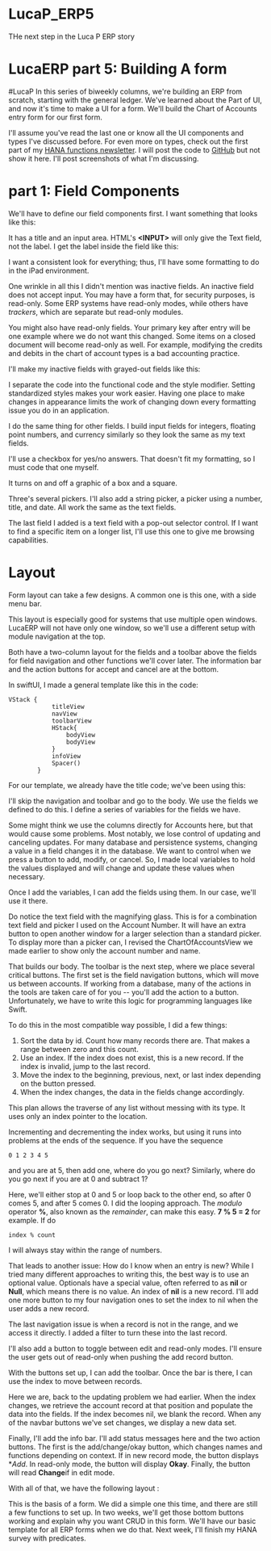 # LucaP_ERP5
THe next step in the Luca P ERP story
# LucaERP part 5: Building A form
#LucaP
In this series of biweekly columns, we're building an ERP from scratch, starting with the general ledger. We've learned about the Part of UI, and now it's time to make a UI for a form. We'll build the Chart of Accounts entry form for our first form. 

I'll assume you've read the last one or know all the UI components and types I've discussed before. For even more on types, check out the first part of my [HANA functions newsletter](https://www.linkedin.com/pulse/bizoneness-common-sql-hana-types-operators-functions-steven-lipton-ipdpc). I will post the code to [GitHub](https://github.com/MakeAppPiePublishing/LucaP_ERP5) but not show it here. I'll post screenshots of what I'm discussing. 

# part 1: Field Components

We'll have to define our field components first. I want something that looks like this: 

It has a title and an input area. HTML's **\<INPUT\>** will only give the Text field, not the label. I get the label inside the field like this: 

I want a consistent look for everything; thus, I'll have some formatting to do in the iPad environment. 

One wrinkle in all this I didn't mention was inactive fields. An inactive field does not accept input.   You may have a form that, for security purposes, is read-only. Some ERP systems have read-only modes, while others have *trackers*, which are separate but read-only modules. 

You might also have read-only fields. Your primary key after entry will be one example where we do not want this changed. Some items on a closed document will become read-only as well. For example, modifying the credits and debits in the chart of account types is a bad accounting practice.

I'll make my inactive fields  with grayed-out fields like this: 


I separate the code into the functional code and the style modifier. Setting standardized styles makes your work easier. Having one place to make changes in appearance limits the work of changing down every formatting issue you do in an application.  

I do the same thing for other fields. I build input fields for integers, floating point numbers, and currency similarly so they look the same as my text fields. 

I'll use a checkbox for yes/no answers. That doesn't fit my formatting, so I must code that one myself. 
   
It turns on and off a graphic of a box and a square. 
   
Three's several pickers. I'll also add a string picker, a picker using a number, title, and date. All work the same as the text fields. 
   
The last field I added is a text field with a pop-out selector control. If I want to find a specific item on a longer list, I'll use this one to give me browsing capabilities. 
   
# Layout
   
Form layout can take a few designs. A common one is this one, with a side menu bar. 
   
This layout is especially good for systems that use multiple open windows. LucaERP will not have only one window, so we'll use a different setup with module navigation at the top. 
   
Both have a two-column layout for the fields and a toolbar above the fields for field navigation and other functions we'll cover later. The information bar and the action buttons for accept and cancel are at the bottom. 
   
In swiftUI, I made a general template like this in the code: 

```
VStack {
            titleView
            navView
            toolbarView
            HStack{
                bodyView
                bodyView
            }
            infoView
            Spacer()
        }
```

   
For our template, we already have the title code; we've been using this: 
   
I'll skip the navigation and toolbar and go to the body. We use the fields we defined to do this. I define a series of variables for the fields we have. 

Some might think we use the columns directly for Accounts here, but that would cause some problems. Most notably, we lose control of updating and canceling updates. For many database and persistence systems, changing a value in a field changes it in the database. We want to control when we press a button to add, modify, or cancel. So, I made local variables to hold the values displayed and will change and update these values when necessary. 


Once I add the variables, I can add the fields using them. In our case, we'll use it there. 
   
Do notice the text field with the magnifying glass. This is for a combination text field and picker  I used on the Account Number. It will have an extra button to open another window for a larger selection than a standard picker. To display more than a picker can, I revised the ChartOfAccountsView we made earlier to show only the account number and name. 

That builds our body. The toolbar is the next step, where we place several critical buttons. The first set is the field navigation buttons, which will move us between accounts. If working from a database, many of the actions in the tools are taken care of for you -- you'll add the action to a button. Unfortunately, we have to write this logic for programming languages like Swift. 

To do this in the most compatible way possible, I did a few things: 
1. Sort the data by id. Count how many records there are. That makes a range between zero and this count. 
2. Use an index. If the index does not exist, this is a new record. If the index is invalid, jump to the last record. 
3. Move the index to the beginning, previous, next, or last index depending on the button pressed. 
4. When the index changes, the data in the fields change accordingly. 

This plan allows the traverse of any list without messing with its type. It uses only an index pointer to the location. 

Incrementing and decrementing the index works, but using it runs into problems at the ends of the sequence. If you have the sequence
```
0 1 2 3 4 5
```
and you are at 5, then add one, where do you go next? Similarly, where do you go next if you are at 0 and subtract 1? 

Here, we'll either stop at 0  and 5  or loop back to the other end, so after 0 comes 5, and after 5 comes 0. I did the looping approach. The *modulo*  operator **%**, also known as the *remainder*, can make this easy. **7 % 5  = 2** for example. If do 

```
index % count
```
I will always stay within the range of numbers. 

That leads to another issue: How do I know when an entry is new? While I tried many different approaches to writing this, the best way is to use an optional value. Optionals have a special value, often referred to as **nil** or **Null**, which means there is no value. An index of **nil** is a new record. I'll add one more button to my four navigation ones to set the index to nil when the user adds a new record. 

The last navigation issue is when a record is not in the range, and we access it directly. I added a filter to turn these into the last record. 

I'll also add a button to toggle between edit and read-only modes. I'll ensure the user gets out of read-only when pushing the add record button. 

With the buttons set up, I can add the toolbar. Once the bar is there, I can use the index to move between records. 

Here we are, back to the updating problem we had earlier. When the index changes, we retrieve the account record at that position and populate the data into the fields. If the index becomes nil, we blank the record. When any of the navbar buttons we've set changes, we display a new data set. 

Finally, I'll add the info bar. I'll add status messages here and the two action buttons. The first is the add/change/okay button, which changes names and functions depending on context. If in new record mode, the button displays **Add*. In read-only mode, the button will display **Okay**. Finally, the button will read **Change**if in edit mode. 

With all of that, we have the following layout : 


This is the basis of a form. We did a simple one this time, and there are still a few functions to set up. In two weeks, we'll get those bottom buttons working and explain why you want CRUD in this form. We'll have our basic template for all ERP forms when we do that. Next week, I'll finish my HANA survey with predicates.  
 




 
 

